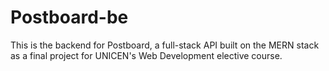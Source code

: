 # Postboard-be
This is the backend for Postboard, a full-stack API built on the MERN stack as a final project for UNICEN's Web Development elective course.
